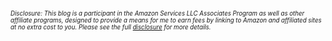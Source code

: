 <sub><sup><em>Disclosure: This blog is a participant in the Amazon Services LLC Associates Program as well as other affiliate programs, designed to provide a means for me to earn fees by linking to Amazon and affiliated sites at no extra cost to you. Please see the full [disclosure](https://andrewbfang.com/affiliateDisclosure.html) for more details.</em></sup></sub>